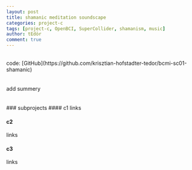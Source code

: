```yaml
---
layout: post
title: shamanic meditation soundscape
categories: project-c
tags: [project-c, OpenBCI, SuperCollider, shamanism, music]
author: tEdör
comment: true
---
```

<br>
code: [GitHub](https://github.com/krisztian-hofstadter-tedor/bcmi-sc01-shamanic)
<br>
<br>
<br>
add summery
<br>
<br>
<br>
### subprojects
#### c1
links

#### c2
links

#### c3
links
